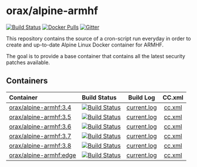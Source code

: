 # orax/alpine-armhf
[![Build Status](https://armbuild.userctl.xyz/alpine/stable/status.svg)](https://armbuild.userctl.xyz/alpine/stable/current.log)
[![Docker Pulls](https://img.shields.io/docker/pulls/orax/alpine-armhf.svg?style=flat-square?maxAge=3600)](https://hub.docker.com/r/orax/alpine-armhf/) [![Gitter](https://img.shields.io/gitter/room/orax/alpine-armhf.svg?style=flat-square?maxAge=2592000)](https://gitter.im/0rax/alpine-armhf)

This repository contains the source of a cron-script run everyday in order to create and up-to-date Alpine Linux Docker container for ARMHF.

The goal is to provide a base container that contains all the latest security patches available.

## Containers

 Container | Build Status | Build Log | CC.xml
:----------|:-------------|:---------:|:-------:
[orax/alpine-armhf:3.4](https://hub.docker.com/r/orax/alpine-armhf/) | [![Build Status](https://armbuild.userctl.xyz/alpine/3.4/status.svg)](https://armbuild.userctl.xyz/alpine/3.4/current.log) | [current.log](https://armbuild.userctl.xyz/alpine/3.4/current.log) | [cc.xml](https://armbuild.userctl.xyz/alpine/3.4/cc.xml)
[orax/alpine-armhf:3.5](https://hub.docker.com/r/orax/alpine-armhf/) | [![Build Status](https://armbuild.userctl.xyz/alpine/3.5/status.svg)](https://armbuild.userctl.xyz/alpine/3.5/current.log) | [current.log](https://armbuild.userctl.xyz/alpine/3.5/current.log) | [cc.xml](https://armbuild.userctl.xyz/alpine/3.5/cc.xml)
[orax/alpine-armhf:3.6](https://hub.docker.com/r/orax/alpine-armhf/) | [![Build Status](https://armbuild.userctl.xyz/alpine/3.6/status.svg)](https://armbuild.userctl.xyz/alpine/3.6/current.log) | [current.log](https://armbuild.userctl.xyz/alpine/3.6/current.log) | [cc.xml](https://armbuild.userctl.xyz/alpine/3.6/cc.xml)
[orax/alpine-armhf:3.7](https://hub.docker.com/r/orax/alpine-armhf/) | [![Build Status](https://armbuild.userctl.xyz/alpine/3.7/status.svg)](https://armbuild.userctl.xyz/alpine/3.7/current.log) | [current.log](https://armbuild.userctl.xyz/alpine/3.7/current.log) | [cc.xml](https://armbuild.userctl.xyz/alpine/3.7/cc.xml)
[orax/alpine-armhf:3.8](https://hub.docker.com/r/orax/alpine-armhf/) | [![Build Status](https://armbuild.userctl.xyz/alpine/3.8/status.svg)](https://armbuild.userctl.xyz/alpine/3.8/current.log) | [current.log](https://armbuild.userctl.xyz/alpine/3.8/current.log) | [cc.xml](https://armbuild.userctl.xyz/alpine/3.8/cc.xml)
[orax/alpine-armhf:edge](https://hub.docker.com/r/orax/alpine-armhf/) | [![Build Status](https://armbuild.userctl.xyz/alpine/edge/status.svg)](https://armbuild.userctl.xyz/alpine/edge/current.log) | [current.log](https://armbuild.userctl.xyz/alpine/edge/current.log) | [cc.xml](https://armbuild.userctl.xyz/alpine/edge/cc.xml)
